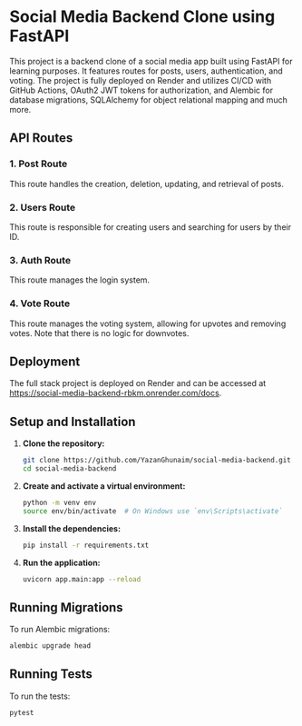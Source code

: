 # Social Media Backend Clone using FastAPI

This project is a backend clone of a social media app built using FastAPI for learning purposes. It features routes for posts, users, authentication, and voting. The project is fully deployed on Render and utilizes CI/CD with GitHub Actions, OAuth2 JWT tokens for authorization, and Alembic for database migrations, SQLAlchemy for object relational mapping and much more.

## API Routes

### 1. Post Route

This route handles the creation, deletion, updating, and retrieval of posts.

### 2. Users Route

This route is responsible for creating users and searching for users by their ID.

### 3. Auth Route

This route manages the login system.

### 4. Vote Route

This route manages the voting system, allowing for upvotes and removing votes. Note that there is no logic for downvotes.

## Deployment

The full stack project is deployed on Render and can be accessed at https://social-media-backend-rbkm.onrender.com/docs.


## Setup and Installation

1. **Clone the repository:**
   ```bash
   git clone https://github.com/YazanGhunaim/social-media-backend.git
   cd social-media-backend
   ```

2. **Create and activate a virtual environment:**
   ```bash
   python -m venv env
   source env/bin/activate  # On Windows use `env\Scripts\activate`
   ```

3. **Install the dependencies:**
   ```bash
   pip install -r requirements.txt
   ```

4. **Run the application:**
   ```bash
   uvicorn app.main:app --reload
   ```

## Running Migrations

To run Alembic migrations:

```bash
alembic upgrade head
```

## Running Tests

To run the tests:

```bash
pytest
```
